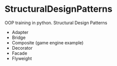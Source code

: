 # StructuralDesignPatterns
OOP training in python. Structural Design Patterns
* Adapter
* Bridge
* Composite (game engine example)
* Decorator
* Facade
* Flyweight
